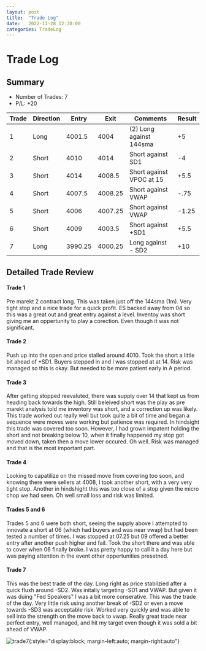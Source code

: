 ```yaml
---
layout: post
title:  "Trade Log"
date:   2022-11-28 12:30:00
categories: TradeLog
---
```

# Trade Log
## Summary
- Number of Trades: 7
- P/L: +20

| Trade | Direction | Entry  | Exit    | Comments                 | Result |
|-------|-----------|--------|---------|--------------------------|--------|
| 1     | Long      | 4001.5 | 4004    | (2) Long against 144sma  | +5     |
| 2     | Short     | 4010   | 4014    | Short against SD1        | -4     |
| 3     | Short     | 4014   | 4008.5  | Short against VPOC at 15 | +5.5   |
| 4     | Short     | 4007.5 | 4008.25 | Short against VWAP       | -.75   |
| 5     | Short     | 4006   | 4007.25 | Short against VWAP       | -1.25  |
| 6     | Short     | 4009   | 4003.5  | Short against +SD1       | +5.5   |
| 7     | Long      | 3990.25 | 4000.25 | Long against - SD2      | +10    |

## Detailed Trade Review

#### Trade 1
Pre marekt 2 contract long. This was taken just off the 144sma (1m). Very tight stop and a nice trade for a quick profit. ES backed away from 04 so this was a great out and great entry against a level. Inventoy was short giving me an oppertunity to play a corection. Even though it was not significant.

#### Trade 2
Push up into the open and price stalled around 4010. Took the short a little bit ahead of +SD1. Buyers stepped in and I was stopped at at 14. Risk was managed so this is okay. But needed to be more patient early in A period.

#### Trade 3
After getting stopped reevaluted, there was supply over 14 that kept us from heading back towards the high. Still beleived short was the play as pre marekt analysis told me inventory was short, and a correction up was likely. This trade worked out really well but took quite a bit of time and began a sequence were moves were working but patience was required. In hindsight this trade was covered too soon. However, I had grown impatent holding the short and not breaking below 10, when it finally happened my stop got moved down, taken then a move lower occured. Oh well. Risk was managed and that is the most important part. 

#### Trade 4
Looking to capatilize on the missed move from covering too soon, and knowing there were sellers at 4008, I took another short, with a very very tight stop. Another in hindshight this was too close of a stop given the micro chop we had seen. Oh well small loss and risk was limited. 

#### Trades 5 and 6
Trades 5 and 6 were both short, seeing the supply above I attempted to innovate a short at 06 (which had buyers and was near vwap) but had been tested a number of times. I was stopped at 07.25 but 09 offered a better entry after another push higher and fail. Took the short there and was able to cover when 06 finally broke. I was pretty happy to call it a day here but was paying attention in the event other oppertunities presetned. 

#### Trade 7 
This was the best trade of the day. Long right as price stablizied after a quick fluxh around -SD2. Was initally targeting -SD1 and VWAP. But given it was duing "Fed Speakers" I was a bit more conserative. This was the trade of the day. Very little risk using another break of -SD2 or even a move towards -SD3 was acceptable risk. Worked very quickly and was able to sell into the strength on the move back to vwap. Really great trade near perfect entry, well managed, and hit my target even though it was sold a bit ahead of VWAP.

![trade7](../assets/2022-11-28_7.png){:style="display:block; margin-left:auto; margin-right:auto"}


